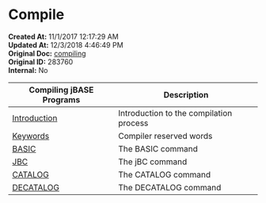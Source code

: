 # Compile

**Created At:** 11/1/2017 12:17:29 AM  
**Updated At:** 12/3/2018 4:46:49 PM  
**Original Doc:** [compiling](https://docs.jbase.com/44497-articles/compiling)  
**Original ID:** 283760  
**Internal:** No

| **Compiling jBASE Programs**                                                                                        | Description                             |
| ------------------------------------------------------------------------------------------------------------------- | --------------------------------------- |
| [Introduction](https://static.zumasys.com/jbase/r99/knowledgebase/manuals/3.0/30manpages/man/sup42_COMPILATION.htm) | Introduction to the compilation process |
| [Keywords](https://static.zumasys.com/jbase/r99/knowledgebase/manuals/3.0/30manpages/man/sup12_KEYWORDS.htm)        | Compiler reserved words                 |
| [BASIC](https://static.zumasys.com/jbase/r99/knowledgebase/manuals/3.0/30manpages/man/sup42_BASIC.htm)              | The BASIC command                       |
| [JBC](https://static.zumasys.com/jbase/r99/knowledgebase/manuals/3.0/30manpages/man/sup42_JBC.htm)                  | The jBC command                         |
| [CATALOG](https://static.zumasys.com/jbase/r99/knowledgebase/manuals/3.0/30manpages/man/sup42_CATALOG.htm)          | The CATALOG command                     |
| [DECATALOG](https://static.zumasys.com/jbase/r99/knowledgebase/manuals/3.0/30manpages/man/sup42_DECATALOG.htm)      | The DECATALOG command                   |
